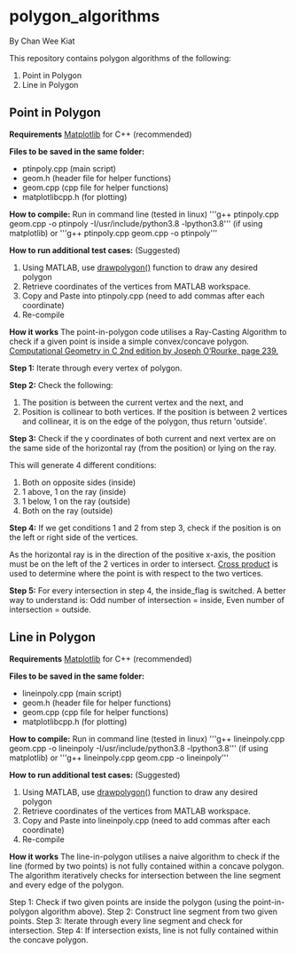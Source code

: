 # polygon_algorithms
By Chan Wee Kiat

This repository contains polygon algorithms of the following:

1. Point in Polygon
2. Line in Polygon

## Point in Polygon 

**Requirements**
[Matplotlib](https://github.com/lava/matplotlib-cpp) for C++ (recommended)

**Files to be saved in the same folder:**
* ptinpoly.cpp (main script)
* geom.h (header file for helper functions)
* geom.cpp (cpp file for helper functions)
* matplotlibcpp.h (for plotting)

**How to compile:**
Run in command line (tested in linux)
'''g++ ptinpoly.cpp geom.cpp -o ptinpoly -I/usr/include/python3.8 -lpython3.8'''  (if using matplotlib)
or 
'''g++ ptinpoly.cpp geom.cpp -o ptinpoly'''

**How to run additional test cases:** (Suggested)
1. Using MATLAB, use [drawpolygon()](https://www.mathworks.com/help/images/ref/drawpolygon.html) function to draw any desired polygon 
2. Retrieve coordinates of the vertices from MATLAB workspace.
3. Copy and Paste into ptinpoly.cpp (need to add commas after each coordinate)
4. Re-compile

**How it works**
The point-in-polygon code utilises a Ray-Casting Algorithm to check if a given point is inside a simple convex/concave polygon. [Computational Geometry in C 2nd edition by Joseph O’Rourke, page 239.](https://github.com/sarcilav/analisis-numerico/blob/master/doc/Computational%20Geometry%20In%20C%202nd%20ed.%20-%20J.%20O%27Rourke%20(1997)%20WW.pdf)

**Step 1:** Iterate through every vertex of polygon. 

**Step 2:** Check the following:

1. The position is between the current vertex and the next, and 
2. Position is collinear to both vertices. 
If the position is between 2 vertices and collinear, it is on the edge of the polygon, thus return 'outside'. 

**Step 3:** Check if the y coordinates of both current and next vertex are on the same side of the horizontal ray (from the position) or lying on the ray. 

This will generate 4 different conditions:
1. Both on opposite sides (inside)
2. 1 above, 1 on the ray (inside)
3. 1 below, 1 on the ray (outside)
4. Both on the ray (outside)
    
**Step 4:** If we get conditions 1 and 2 from step 3, check if the position is on the left or right side of the vertices. 

As the horizontal ray is in the direction of the positive x-axis, the position must be on the left of the 2 vertices in order to intersect. [Cross product](https://www.geeksforgeeks.org/direction-point-line-segment/) is used to determine where the point is with respect to the two vertices. 

**Step 5:** For every intersection in step 4, the inside_flag is switched. A better way to understand is: Odd number of intersection = inside, Even number of intersection = outside.

## Line in Polygon 

**Requirements**
[Matplotlib](https://github.com/lava/matplotlib-cpp) for C++ (recommended)

**Files to be saved in the same folder:**
* lineinpoly.cpp (main script)
* geom.h (header file for helper functions)
* geom.cpp (cpp file for helper functions)
* matplotlibcpp.h (for plotting)

**How to compile:**
Run in command line (tested in linux)
'''g++ lineinpoly.cpp geom.cpp -o lineinpoly -I/usr/include/python3.8 -lpython3.8''' (if using matplotlib)
or 
'''g++ lineinpoly.cpp geom.cpp -o lineinpoly'''

**How to run additional test cases:** (Suggested)
1. Using MATLAB, use [drawpolygon()](https://www.mathworks.com/help/images/ref/drawpolygon.html) function to draw any desired polygon 
2. Retrieve coordinates of the vertices from MATLAB workspace.
3. Copy and Paste into lineinpoly.cpp (need to add commas after each coordinate)
4. Re-compile

**How it works**
The line-in-polygon utilises a naive algorithm to check if the line (formed by two points) is not fully contained within a concave polygon. The algorithm iteratively checks for intersection between the line segment and every edge of the polygon. 

Step 1: Check if two given points are inside the polygon (using the point-in-polygon algorithm above). 
Step 2: Construct line segment from two given points.
Step 3: Iterate through every line segment and check for intersection. 
Step 4: If intersection exists, line is not fully contained within the concave polygon. 






